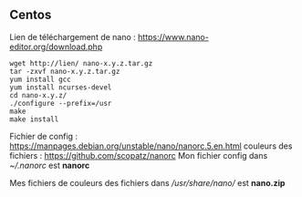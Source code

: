 ## Centos

Lien de téléchargement de nano : https://www.nano-editor.org/download.php

``` 
wget http://lien/ nano-x.y.z.tar.gz 
tar -zxvf nano-x.y.z.tar.gz
yum install gcc
yum install ncurses-devel
cd nano-x.y.z/
./configure --prefix=/usr
make
make install
``` 

Fichier de config : https://manpages.debian.org/unstable/nano/nanorc.5.en.html 
couleurs des fichiers : https://github.com/scopatz/nanorc 
Mon fichier config dans <i>~/.nanorc</i> est **nanorc**
 
Mes fichiers de couleurs des fichiers dans <i>/usr/share/nano/</i> est **nano.zip**
 
